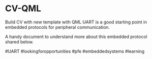 # CV-QML
Build CV with new template with QML
UART is a good starting point in embedded protocols for peripheral communication.

A handy document to understand more about this embedded protocol shared below.

#UART #lookingforopportunities  #pfe  #embeddedsystems  #learning 
